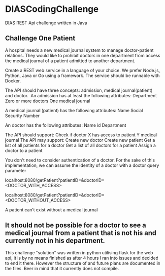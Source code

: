 # DIASCodingChallenge
DIAS REST Api challenge written in Java

Challenge One Patient
------------------------------------------------------------------------
A hospital needs a new medical journal system to manage doctor-patient relations. They would like to prohibit doctors in one department from access the medical journal of a patient admitted to another department.

Create a REST web service in a language of your choice. We prefer Node.js, Python, Java or Go using a framework. The service should be runnable with Docker.


The API should have three concepts: admission, medical journal(patient) and doctor. ​
An admission has at least the following attributes:
	Department
	Zero or more doctors
	One medical journal

A medical journal (patient) has the following attributes:
	Name
	Social Security Number

An doctor has the following attributes:
	Name
	id
	Department

The API should support:
	Check if doctor X has access to patient Y medical journal
The API may support:
	Create new doctor
	Create new patient
	Get a list of all patients for a doctor
	Get a list of all doctors for a patient
	Assign a doctor to a patient

You don't need to consider authentication of a doctor. For the sake of this implementation, we can assume the identity of a doctor with a doctor query parameter

  

localhost:8080/getPatient?patientID=<CPR>&doctorID=<DOCTOR_WITH_ACCESS>

localhost:8080/getPatient?patientID=<CPR>&doctorID=<DOCTOR_WITHOUT_ACCESS>
  

A patient can't exist without a medical journal

It should not be possible for a doctor to see a medical journal from a patient that is not his and currently not in his department.
-----------------------------------------------------------------------------------------------------------------------------------

This challenge "solution" was written in python utilising flask for the web api, it is by no means finished as after 4 hours I ran into issues and decided to end it there. 
However the structure of and future plans are documented in the files. 
Beer in mind that it currently does not compile. 




